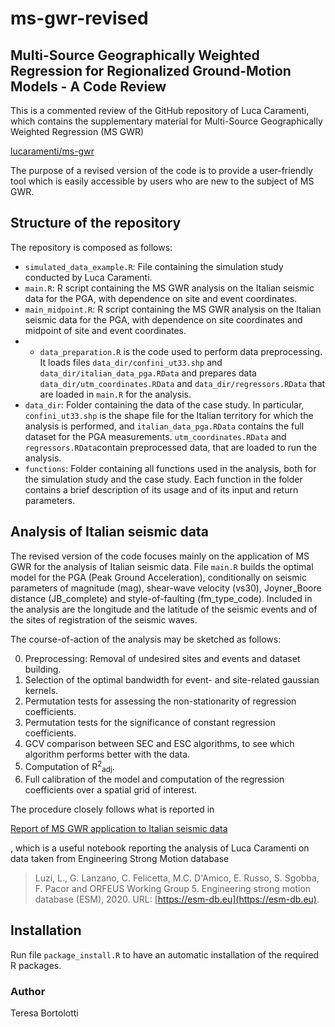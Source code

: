 # ms-gwr-revised

## Multi-Source Geographically Weighted Regression for Regionalized Ground-Motion Models - A Code Review

This is a commented review of the GitHub repository of Luca Caramenti, which contains the supplementary material for Multi-Source Geographically Weighted Regression (MS GWR)

[lucaramenti/ms-gwr](https://github.com/lucaramenti/ms-gwr)

The purpose of a revised version of the code is to provide a user-friendly tool which is easily accessible by users who are new to the subject of MS GWR.

## Structure of the repository
The repository is composed as follows:
* `simulated_data_example.R`: File containing the simulation study conducted by Luca Caramenti.
* `main.R`: R script containing the MS GWR analysis on the Italian seismic data for the PGA, with dependence on site and event coordinates.
* `main_midpoint.R`: R script containing the MS GWR analysis on the Italian seismic data for the PGA, with dependence on site coordinates and midpoint of site and event coordinates.
* * `data_preparation.R` is the code used to perform data preprocessing. It loads files `data_dir/confini_ut33.shp` and `data_dir/italian_data_pga.RData` and prepares data `data_dir/utm_coordinates.RData` and `data_dir/regressors.RData` that are loaded in `main.R` for the analysis.
* `data_dir`: Folder containing the data of the case study. In particular, `confini_ut33.shp` is the shape file for the Italian territory for which the analysis is performed, and `italian_data_pga.RData` contains the full dataset for the PGA measurements. `utm_coordinates.RData` and `regressors.RData`contain preprocessed data, that are loaded to run the analysis.
* `functions`: Folder containing all functions used in the analysis, both for the simulation study and the case study. Each function in the folder contains a brief description of its usage and of its input and return parameters.

## Analysis of Italian seismic data
The revised version of the code focuses mainly on the application of MS GWR for the analysis of Italian seismic data. File `main.R` builds the optimal model for the PGA (Peak Ground Acceleration), conditionally on seismic parameters of magnitude (mag), shear-wave velocity (vs30), Joyner_Boore distance (JB_complete) and style-of-faulting (fm_type_code). Included in the analysis are the longitude and the latitude of the seismic events and of the sites of registration of the seismic waves.

The course-of-action of the analysis may be sketched as follows:

0. Preprocessing: Removal of undesired sites and events and dataset building.
1. Selection of the optimal bandwidth for event- and site-related gaussian kernels.
2. Permutation tests for assessing the non-stationarity of regression coefficients.
3. Permutation tests for the significance of constant regression coefficients.
4. GCV comparison between SEC and ESC algorithms, to see which algorithm performs better with the data.
5. Computation of R<sup>2</sup><sub>adj</sub>.
6. Full calibration of the model and computation of the regression coefficients over a spatial grid of interest.

The procedure closely follows what is reported in

[Report of MS GWR application to Italian seismic data](https://htmlpreview.github.io/?https://github.com/lucaramenti/ms-gwr/blob/main/msgwr_seismological_data_notebook.nb.html)

, which is a useful notebook reporting the analysis of Luca Caramenti on data taken from Engineering Strong Motion database
> Luzi, L., G. Lanzano, C. Felicetta, M.C. D'Amico, E. Russo, S. Sgobba, F. Pacor and ORFEUS Working Group 5. Engineering strong motion database (ESM), 2020. URL: [https://esm-db.eu](https://esm-db.eu).

## Installation

Run file `package_install.R` to have an automatic installation of the required R packages.

### Author
Teresa Bortolotti
